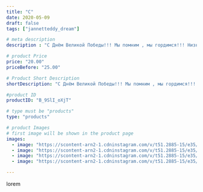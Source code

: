 ```yaml
---
title: "С"
date: 2020-05-09
draft: false
tags: ["jannetteddy_dream"]

# meta description
description : "С Днём Великой Победы!!! Мы помним , мы гордимся!!! Низкий поклон Вам наши герои! #75летпобеды #деньпобеды #помнимгордимся #бессмертныйполк #нашгерой #спасибоде"

# product Price
price: "20.00"
priceBefore: "25.00"

# Product Short Description
shortDescription: "С Днём Великой Победы!!! Мы помним , мы гордимся!!! Низкий поклон Вам наши герои! #75летпобеды #деньпобеды #помнимгордимся #бессмертныйполк #нашгерой #спасибодедузапобеду"

#product ID
productID: "B_9SlI_oXjT"

# type must be "products"
type: "products"

# product Images
# first image will be shown in the product page
images:
  - image: "https://scontent-arn2-1.cdninstagram.com/v/t51.2885-15/e35/p1080x1080/95957971_104098094583166_1858180487669530130_n.jpg?_nc_ht=scontent-arn2-1.cdninstagram.com&_nc_cat=110&_nc_ohc=r-_qDpshd0AAX_P0vH_&tp=1&oh=9233ace2f3e1a238fe83b2812ba24d80&oe=605CF1F4&ig_cache_key=MjMwNTA4MDI5NDU1Mzc1Nzc5MQ%3D%3D.2"
  - image: "https://scontent-arn2-1.cdninstagram.com/v/t51.2885-15/e35/p1080x1080/95839622_256184255730535_339772172750551007_n.jpg?_nc_ht=scontent-arn2-1.cdninstagram.com&_nc_cat=107&_nc_ohc=fPv8iJS57Q8AX8ijdvb&tp=1&oh=c62d69a7f8e88aab670c22f7439a77f4&oe=605C80D3&ig_cache_key=MjMwNTA4MDI5NDU1Mzc0NTI3OQ%3D%3D.2"
  - image: "https://scontent-arn2-1.cdninstagram.com/v/t51.2885-15/e35/p1080x1080/97269695_135252318103426_691981780911578333_n.jpg?_nc_ht=scontent-arn2-1.cdninstagram.com&_nc_cat=110&_nc_ohc=JF9fhdMgj2wAX_xL8l8&tp=1&oh=c2cb385d38339eb2cc76c66eab24313c&oe=605BAC9D&ig_cache_key=MjMwNTA4MDI5NDUyODUzNDg4Ng%3D%3D.2"
  - image: "https://scontent-arn2-1.cdninstagram.com/v/t51.2885-15/e35/p1080x1080/96512556_720778435361272_6108518536945481013_n.jpg?_nc_ht=scontent-arn2-1.cdninstagram.com&_nc_cat=104&_nc_ohc=9zj7qoQzMEoAX9BbAQY&tp=1&oh=17697df7327da318d6105edf7ecb5ff3&oe=605C4903&ig_cache_key=MjMwNTA4MDI5NDU0NTQyNjE5NQ%3D%3D.2"

---
```

lorem
